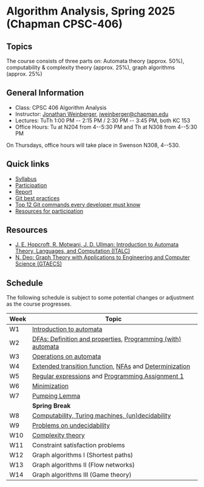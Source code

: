 # Algorithm Analysis, Spring 2025 (Chapman CPSC-406)

## Topics
The course consists of three parts on:
Automata theory (approx. 50%), computability & complexity theory (approx. 25%), graph algorithms (approx. 25%)

## General Information
- Class: CPSC 406 Algorithm Analysis 
- Instructor: [Jonathan Weinberger](https://sites.google.com/view/jonathanweinberger), [jweinberger@chapman.edu](mailto:jweinberger@chapman.edu)
- Lectures: TuTh 1:00 PM -- 2:15 PM / 2:30 PM -- 3:45 PM, both KC 153
- Office Hours: Tu at N204 from 4--5:30 PM and Th at N308 from 4--5:30 PM

On Thursdays, office hours will take place in Swenson N308, 4--530.

## Quick links
* [Syllabus](syllabus-long.md)
* [Participation](participation.md)
* [Report](report.md)
* [Git best practices](git-best-practices.md)
* [Top 12 Git commands every developer must know](https://github.blog/developer-skills/github/top-12-git-commands-every-developer-must-know/)
* [Resources for participation](https://hackmd.io/@jweinberger/H1gkQyZQ1l)

## Resources
* [J. E. Hopcroft, R. Motwani, J. D. Ullman: Introduction to Automata Theory, Languages, and Computation (ITALC)](https://archive.org/details/hopcroft-motwani-ullman-introduction-to-automata-theory-languages-and-computations-3rd-edition/)
* [N. Deo: Graph Theory with Applications to Engineering and Computer Science (GTAECS)](https://archive.org/details/GraphTheoryWithApplicationsToEngineeringAndComputerScience/)


## Schedule
The following schedule is subject to some potential changes or adjustment as the course progresses.

| Week  | Topic                                      |
|-------|--------------------------------------------|
| W1    | [Introduction to automata](https://hackmd.io/dF2SKHuSThWcmtb55siHNA)                  |
| W2    | [DFAs: Definition and properties](https://hackmd.io/B12ryxVpRZWjGOlXU93-Yw?both), [Programming (with) automata](https://hackmd.io/gY5RW5z2RmeIC4VApkJPlA?view)  |
| W3    |  [Operations on automata](https://hackmd.io/ADmhnzv8QQm41mk1eytP8g?view)                   |
| W4    | [Extended transition function](https://hackmd.io/7PQmGrkfTquROvEdM28FvA?both), [NFAs](https://hackmd.io/dDaFPm6hRUCpxr9OTEVJUw?view)      and [Determinization](https://hackmd.io/4rNUYyG4QEWsrtl3yx_t1g?view)          |
| W5    | [Regular expressions](https://hackmd.io/6kHUD_8cS22gzrvfmUiFDA?view) and [Programming Assignment 1](https://hackmd.io/HHl2MFR0Tk2a7eMRO3Bi5w?view)                           |
| W6    | [Minimization](https://hackmd.io/MIZvIfFqSf6V1U6A5wsLww)                         |
| W7    | [Pumping Lemma](https://hackmd.io/_nZMlo6eT9m2pm9gesUjDA)                             |
|       | **Spring Break**                          |
| W8    | [Computability, Turing machines, (un)decidability](https://hackmd.io/8tkqLH0OQU-9f-WYE2HJrQ) |
| W9    | [Problems on undecidability](https://hackmd.io/9mIR3dtaQ1aQaxjj0X8gvw?edit)              |
| W10   | [Complexity theory](https://hackmd.io/@jweinberger/S1VIkpR0kg)          |
| W11   | Constraint satisfaction problems          |
| W12   | Graph algorithms I (Shortest paths)       |
| W13   | Graph algorithms II (Flow networks)       |
| W14   | Graph algorithms III (Game theory)        |
